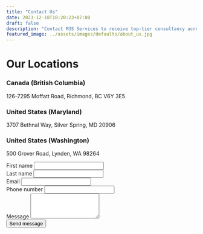```yaml
---
title: "Contact Us"
date: 2023-12-18T18:20:23+07:00
draft: false
description: "Contact M3S Services to receive top-tier consultancy across multiple domains"
featured_image: ../assets/images/defaults/about_us.jpg
---
```


<div class="bg-gray-800 py-12 px-6 rounded-lg shadow-lg">
    <div class="grid grid-cols-1 md:grid-cols-2 gap-8">
        <!-- Address Information Section -->
        <div>
            <h1 class="text-xl font-bold text-white mb-4">Our Locations</h1>
            <!-- Detailed addresses for each location -->
            <div class="space-y-4">
                <div>
                    <h3 class="text-lg text-white">Canada (British Columbia)</h3>
                    <p class="text-gray-400">126-7295 Moffatt Road, Richmond, BC V6Y 3E5</p>
                </div>
                <div>
                    <h3 class="text-lg text-white">United States (Maryland)</h3>
                    <p class="text-gray-400">3707 Bethnal Way, Silver Spring, MD 20906</p>
                </div>
                <div>
                    <h3 class="text-lg text-white">United States (Washington)</h3>
                    <p class="text-gray-400">500 Grover Road, Lynden, WA 98264</p>
                </div>
            </div>
        </div>

<form action="https://script.google.com/macros/s/AKfycbxNkq6BUAkVvpcIlBWAZHaViaBSi5gLi1XSin2ZkSFUPcsN3IXG1ICdBNkO9R-rrSfK/exec" method="POST" onsubmit="submitForm();return false;" class="bg-gray-800 py-12 px-6 rounded-lg shadow-lg grid grid-cols-1 gap-y-4 sm:grid-cols-2 sm:gap-x-8 sm:gap-y-6">
  <div>
    <label for="first-name" class="block text-sm font-semibold text-white">First name</label>
    <input type="text" name="first_name" id="first-name" class="mt-2 block w-full rounded-md bg-gray-700 px-4 py-2 text-white">
  </div>
  <div>
    <label for="last-name" class="block text-sm font-semibold text-white">Last name</label>
    <input type="text" name="last_name" id="last-name" class="mt-2 block w-full rounded-md bg-gray-700 px-4 py-2 text-white">
  </div>
  <div class="sm:col-span-2">
    <label for="email" class="block text-sm font-semibold text-white">Email</label>
    <input type="email" name="email" id="email" class="mt-2 block w-full rounded-md bg-gray-700 px-4 py-2 text-white">
  </div>
  <div class="sm:col-span-2">
    <label for="phone-number" class="block text-sm font-semibold text-white">Phone number</label>
    <input type="tel" name="phone_number" id="phone-number" class="mt-2 block w-full rounded-md bg-gray-700 px-4 py-2 text-white">
  </div>
  <div class="sm:col-span-2">
    <label for="message" class="block text-sm font-semibold text-white">Message</label>
    <textarea name="message" id="message" rows="4" class="mt-2 block w-full rounded-md bg-gray-700 px-4 py-2 text-white"></textarea>
  </div>
  <div class="sm:col-span-2 flex justify-end">
    <button type="submit" class="mt-4 rounded-md bg-indigo-600 px-6 py-3 text-sm font-semibold text-white hover:bg-indigo-500 focus:outline-none focus:ring-2 focus:ring-indigo-500 focus:ring-offset-2">Send message</button>
  </div>
</form>

<script>
function submitForm() {
  var form = document.querySelector('form');
  fetch(form.action, {
    method: 'POST',
    body: new FormData(form),
    mode: 'no-cors' // Prevents CORS errors as we're not interested in the response
  }).then(function() {
    // Redirect to the contact page with a query parameter to show a confirmation message
    window.location = "/contact?submitted=true";
  }).catch(function(error) {
    console.error('Error submitting form:', error);
  });
  return false; // Prevent traditional form submission
}
</script>


<script>
window.onload = function() {
  const urlParams = new URLSearchParams(window.location.search);
  if (urlParams.get('submitted') === 'true') {
    document.getElementById('confirmation-message').style.display = 'block';
  }
}
</script>
<div id="confirmation-message" style="display: none;">Thank you for contacting us!\n We will get back to you soon.</div>

</div>
